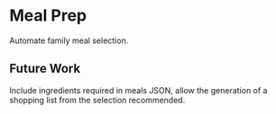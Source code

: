 # Meal Prep

Automate family meal selection.

## Future Work

Include ingredients required in meals JSON, allow the generation of a shopping list from the selection recommended. 

